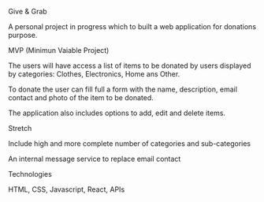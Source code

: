 Give & Grab


A personal project in progress which to built a web application for donations purpose.


MVP (Minimun Vaiable Project)

The users will have access a list of items to be donated by users displayed by categories: Clothes, Electronics, Home ans Other.

To donate the user can fill full a form with the name, description, email contact and photo of the item to be donated.

The application also includes options to add, edit and delete items.


Stretch

Include high and more complete number of categories and sub-categories

An internal message service to replace email contact


Technologies

HTML, CSS, Javascript, React, APIs
